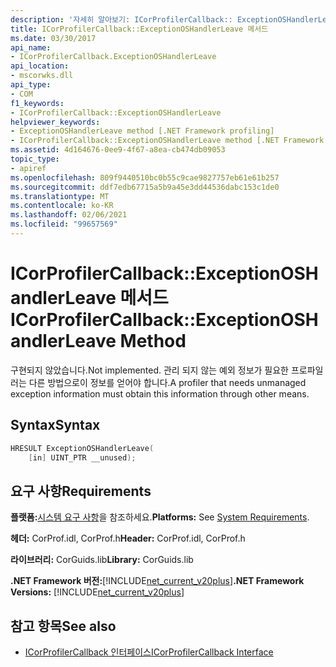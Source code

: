 ```yaml
---
description: '자세히 알아보기: ICorProfilerCallback:: ExceptionOSHandlerLeave 메서드'
title: ICorProfilerCallback::ExceptionOSHandlerLeave 메서드
ms.date: 03/30/2017
api_name:
- ICorProfilerCallback.ExceptionOSHandlerLeave
api_location:
- mscorwks.dll
api_type:
- COM
f1_keywords:
- ICorProfilerCallback::ExceptionOSHandlerLeave
helpviewer_keywords:
- ExceptionOSHandlerLeave method [.NET Framework profiling]
- ICorProfilerCallback::ExceptionOSHandlerLeave method [.NET Framework profiling]
ms.assetid: 4d164676-0ee9-4f67-a8ea-cb474db09053
topic_type:
- apiref
ms.openlocfilehash: 809f9440510bc0b55c9cae9827757eb61e61b257
ms.sourcegitcommit: ddf7edb67715a5b9a45e3dd44536dabc153c1de0
ms.translationtype: MT
ms.contentlocale: ko-KR
ms.lasthandoff: 02/06/2021
ms.locfileid: "99657569"
---
```

# <a name="icorprofilercallbackexceptionoshandlerleave-method"></a><span data-ttu-id="507cb-103">ICorProfilerCallback::ExceptionOSHandlerLeave 메서드</span><span class="sxs-lookup"><span data-stu-id="507cb-103">ICorProfilerCallback::ExceptionOSHandlerLeave Method</span></span>

<span data-ttu-id="507cb-104">구현되지 않았습니다.</span><span class="sxs-lookup"><span data-stu-id="507cb-104">Not implemented.</span></span> <span data-ttu-id="507cb-105">관리 되지 않는 예외 정보가 필요한 프로파일러는 다른 방법으로이 정보를 얻어야 합니다.</span><span class="sxs-lookup"><span data-stu-id="507cb-105">A profiler that needs unmanaged exception information must obtain this information through other means.</span></span>  
  
## <a name="syntax"></a><span data-ttu-id="507cb-106">Syntax</span><span class="sxs-lookup"><span data-stu-id="507cb-106">Syntax</span></span>  
  
```cpp  
HRESULT ExceptionOSHandlerLeave(  
    [in] UINT_PTR __unused);  
```  
  
## <a name="requirements"></a><span data-ttu-id="507cb-107">요구 사항</span><span class="sxs-lookup"><span data-stu-id="507cb-107">Requirements</span></span>  

 <span data-ttu-id="507cb-108">**플랫폼:**[시스템 요구 사항](../../get-started/system-requirements.md)을 참조하세요.</span><span class="sxs-lookup"><span data-stu-id="507cb-108">**Platforms:** See [System Requirements](../../get-started/system-requirements.md).</span></span>  
  
 <span data-ttu-id="507cb-109">**헤더:** CorProf.idl, CorProf.h</span><span class="sxs-lookup"><span data-stu-id="507cb-109">**Header:** CorProf.idl, CorProf.h</span></span>  
  
 <span data-ttu-id="507cb-110">**라이브러리:** CorGuids.lib</span><span class="sxs-lookup"><span data-stu-id="507cb-110">**Library:** CorGuids.lib</span></span>  
  
 <span data-ttu-id="507cb-111">**.NET Framework 버전:**[!INCLUDE[net_current_v20plus](../../../../includes/net-current-v20plus-md.md)]</span><span class="sxs-lookup"><span data-stu-id="507cb-111">**.NET Framework Versions:** [!INCLUDE[net_current_v20plus](../../../../includes/net-current-v20plus-md.md)]</span></span>  
  
## <a name="see-also"></a><span data-ttu-id="507cb-112">참고 항목</span><span class="sxs-lookup"><span data-stu-id="507cb-112">See also</span></span>

- [<span data-ttu-id="507cb-113">ICorProfilerCallback 인터페이스</span><span class="sxs-lookup"><span data-stu-id="507cb-113">ICorProfilerCallback Interface</span></span>](icorprofilercallback-interface.md)
